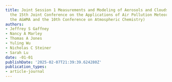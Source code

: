 ```yaml
---
title: Joint Session 1 Measurements and Modeling of Aerosols and Clouds-I (Joint between
  the 15th Joint Conference on the Applications of Air Pollution Meteorology with
  the A&WMA and the 10th Conference on Atmospheric Chemistry)
authors:
- Jeffrey S Gaffney
- Nancy A Marley
- Thomas A Jones
- Yuling Wu
- Nicholas C Steiner
- Sarah Lu
date: -01-01
publishDate: '2025-02-07T21:39:39.624280Z'
publication_types:
- article-journal
---
```

